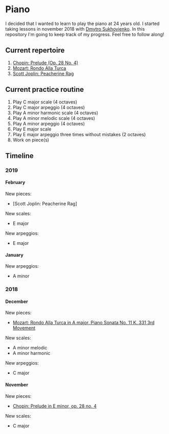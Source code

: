 # Piano

I decided that I wanted to learn to play the piano at 24 years old. I started taking lessons in november 2018 with [Dmytro Sukhovienko](https://www.dmytro.net/). In this repository I'm going to keep track of my progress. Feel free to follow along!

## Current repertoire

1. [Chopin: Prelude (Op. 28 No. 4)](https://www.youtube.com/watch?v=90wBhBZjAUQ)
2. [Mozart: Rondo Alla Turca](https://www.youtube.com/watch?v=A_THdzBnHy0)
3. [Scott Joplin: Peacherine Rag](https://www.youtube.com/watch?v=Z8c8eFXNolg)

## Current practice routine

1. Play C major scale (4 octaves)
2. Play C major arpeggio (4 octaves)
3. Play A minor harmonic scale (4 octaves)
4. Play A minor melodic scale (4 octaves)
5. Play A minor arpeggio (4 octaves)
6. Play E major scale
7. Play E major arpeggio three times without mistakes (2 octaves)
8. Work on piece(s)

## Timeline

### 2019

#### February

New pieces:
- [Scott Joplin: Peacherine Rag]

New scales:
- E major

New arpeggios:
- E major

#### January

New arpeggios:
- A minor

### 2018

#### December

New pieces:
- [Mozart: Rondo Alla Turca in A major, Piano Sonata No. 11 K. 331 3rd Movement](https://www.youtube.com/watch?v=A_THdzBnHy0)

New scales:
- A minor melodic
- A minor harmonic

New arpeggios:
- C major

#### November

New pieces:
- [Chopin: Prelude in E minor, op. 28 no. 4](https://www.youtube.com/watch?v=90wBhBZjAUQ)

New scales:
- C major
